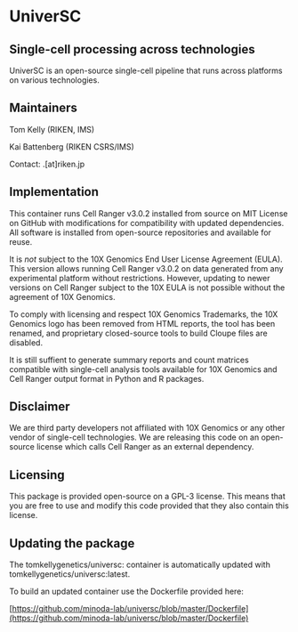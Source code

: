 # UniverSC

## Single-cell processing across technologies

UniverSC is an open-source single-cell pipeline that runs across platforms on various technologies.

## Maintainers

Tom Kelly (RIKEN, IMS)

Kai Battenberg (RIKEN CSRS/IMS)

Contact: <first name>.<family name>[at]riken.jp

## Implementation

This container runs Cell Ranger v3.0.2 installed from source on MIT License on GitHub with
modifications for compatibility with updated dependencies. All software is installed from
open-source repositories and available for reuse.

It is _not_ subject to the 10X Genomics End User License Agreement (EULA).
This version allows running Cell Ranger v3.0.2 on data generated from any experimental platform
without restrictions. However, updating to newer versions on Cell Ranger subject to the
10X EULA is not possible without the agreement of 10X Genomics.

To comply with licensing and respect 10X Genomics Trademarks, the 10X Genomics logo
has been removed from HTML reports, the tool has been renamed, and proprietary
closed-source tools to build Cloupe files are disabled.

It is still suffient to generate summary reports and count matrices compatible with
single-cell analysis tools available for 10X Genomics and Cell Ranger output format
in Python and R packages.

## Disclaimer

We are third party developers not affiliated with 10X Genomics or any other vendor of
single-cell technologies. We are releasing this code on an open-source license which calls Cell Ranger
as an external dependency.

## Licensing

This package is provided open-source on a GPL-3 license. This means that you are free to use and
modify this code provided that they also contain this license.

## Updating the package

The tomkellygenetics/universc:<VERSION> container is automatically updated with tomkellygenetics/universc:latest.

To build an updated container use the Dockerfile provided here:

[https://github.com/minoda-lab/universc/blob/master/Dockerfile](https://github.com/minoda-lab/universc/blob/master/Dockerfile)
